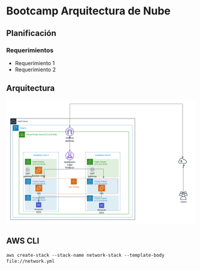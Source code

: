 # Bootcamp Arquitectura de Nube

## Planificación

### Requerimientos
* Requerimiento 1
* Requerimiento 2

## Arquitectura
![arquitectura aws](img/Arquitectura.png)

## AWS CLI
```
aws create-stack --stack-name network-stack --template-body file://network.yml
```
